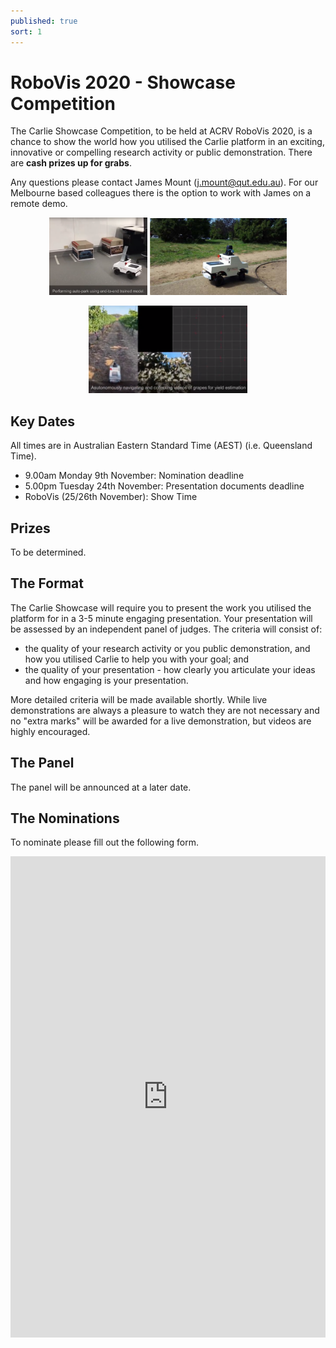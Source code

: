 ```yaml
---
published: true
sort: 1
---
```


# RoboVis 2020 - Showcase Competition

The Carlie Showcase Competition, to be held at ACRV RoboVis 2020, is a chance to show the world how you utilised the Carlie platform in an exciting, innovative or compelling research activity or public demonstration. There are **cash prizes up for grabs**.

Any questions please contact James Mount (j.mount@qut.edu.au). For our Melbourne based colleagues there is the option to work with James on a remote demo.

<figure float="center" style="margin-bottom: 0.2em; display: block; text-align: center">
    <img src="assets/AutoPark.png" width="37%">
    <img src="assets/ANU_Project.png" width="51.5%">
</figure>
<figure float="center" style="margin-bottom: 2em; display: block; text-align: center">
    <img src="assets/Vineyard_Car.png" width="60%">
</figure>

## Key Dates

All times are in Australian Eastern Standard Time (AEST) (i.e. Queensland Time).

- 9.00am Monday 9th November: Nomination deadline
- 5.00pm Tuesday 24th November: Presentation documents deadline
- RoboVis (25/26th November): Show Time

## Prizes
To be determined.

## The Format

The Carlie Showcase will require you to present the work you utilised the platform for in a 3-5 minute engaging presentation. Your presentation will be assessed by an independent panel of judges. The criteria will consist of:

- the quality of your research activity or you public demonstration, and how you utilised Carlie to help you with your goal; and
- the quality of your presentation - how clearly you articulate your ideas and how engaging is your presentation.

More detailed criteria will be made available shortly. While live demonstrations are always a pleasure to watch they are not necessary and no "extra marks" will be awarded for a live demonstration, but videos are highly encouraged. 

## The Panel

The panel will be announced at a later date.

## The Nominations

To nominate please fill out the following form.

<div>
<iframe style="width: 100%; height: 55em; margin: 0 auto;" src="https://docs.google.com/forms/d/e/1FAIpQLSdTuPpxdQ8Kk0sFvviIXIoKVwXMuP8IAC8rHusO_ftFtyhORA/viewform?embedded=true" frameborder="0">Loading…</iframe>
</div>
    
